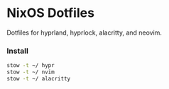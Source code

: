 # NixOS Dotfiles

Dotfiles for hyprland, hyprlock, alacritty, and neovim.

### Install

```sh
stow -t ~/ hypr
stow -t ~/ nvim
stow -t ~/ alacritty
```
